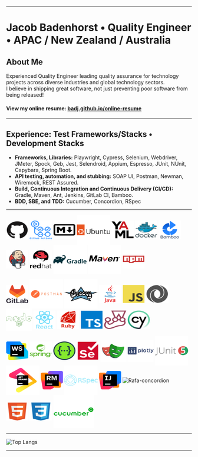 <hr />
<!-- TODO: Use stylesheet at some point -->
<!--<style>
    hr {
        width: 720pt;
    }
</style> -->
<!-- TODO: Use stylesheet at some point -->

<!-- TODO: Use headshot at some point -->
<!-- <img align="middle" height="100" width="100" src="https://raw.githubusercontent.com/badj/online-resume/refs/heads/main/images/header_image.png">-->
<!-- TODO: Use headshot at some point -->

# Jacob Badenhorst • Quality Engineer • APAC / New Zealand / Australia

## About Me

Experienced Quality Engineer leading quality assurance for technology projects across diverse industries and global technology sectors.
<br />
I believe in shipping great software, not just preventing poor software from being released!
<br />
#### View my online resume: [badj.github.io/online-resume](https://badj.github.io/online-resume/)
<hr />

## Experience: Test Frameworks/Stacks • Development Stacks

* **Frameworks, Libraries:** Playwright, Cypress, Selenium, Webdriver, JMeter, Spock, Geb, Jest, Selendroid, Appium, Espresso, JUnit, NUnit, Capybara, Spring Boot.
* **API testing, automation, and stubbing:** SOAP UI, Postman, Newman, Wiremock, REST Assured.
* **Build, Continuous Integration and Continuous Delivery (CI/CD):** Gradle, Maven, Ant, Jenkins, GitLab CI, Bamboo.
* **BDD, SBE, and TDD:** Cucumber, Concordion, RSpec

<hr />

<p align="left">
<img align="center" alt="Rafa-github" height="50" width="60" src="https://raw.githubusercontent.com/devicons/devicon/refs/heads/master/icons/github/github-original.svg">
<img align="center" alt="Rafa-githubactions" height="50" width="60" src="https://raw.githubusercontent.com/devicons/devicon/refs/heads/master/icons/githubactions/githubactions-plain-wordmark.svg">
<img align="center" alt="Rafa-markdown" height="50" width="60" src="https://raw.githubusercontent.com/devicons/devicon/refs/heads/master/icons/markdown/markdown-original.svg">
<img align="center" alt="Rafa-ubuntu" height="80" width="90" src="https://raw.githubusercontent.com/devicons/devicon/refs/heads/master/icons/ubuntu/ubuntu-original-wordmark.svg">
<img align="center" alt="Rafa-yaml" height="50" width="60" src="https://raw.githubusercontent.com/devicons/devicon/refs/heads/master/icons/yaml/yaml-original.svg">
<img align="center" alt="Rafa-docker" height="50" width="60" src="https://raw.githubusercontent.com/devicons/devicon/refs/heads/master/icons/docker/docker-original-wordmark.svg">
<img align="center" alt="Rafa-bamboo" height="50" width="60" src="https://raw.githubusercontent.com/devicons/devicon/refs/heads/master/icons/bamboo/bamboo-original-wordmark.svg">
<img align="center" alt="Rafa-jenkins" height="50" width="60" src="https://raw.githubusercontent.com/devicons/devicon/refs/heads/master/icons/jenkins/jenkins-original.svg">
<img align="center" alt="Rafa-redhat" height="50" width="60" src="https://raw.githubusercontent.com/devicons/devicon/refs/heads/master/icons/redhat/redhat-original-wordmark.svg">
<img align="center" alt="Rafa-gradle" height="80" width="90" src="https://raw.githubusercontent.com/devicons/devicon/refs/heads/master/icons/gradle/gradle-original-wordmark.svg">
<img align="center" alt="Rafa-maven" height="80" width="90" src="https://raw.githubusercontent.com/devicons/devicon/refs/heads/master/icons/maven/maven-original-wordmark.svg">
<img align="center" alt="Rafa-npm" height="50" width="60" src="https://raw.githubusercontent.com/devicons/devicon/refs/heads/master/icons/npm/npm-original-wordmark.svg">
</p>
<p align="left">
<img align="center" alt="Rafa-gitlab" height="50" width="60" src="https://raw.githubusercontent.com/devicons/devicon/refs/heads/master/icons/gitlab/gitlab-original-wordmark.svg">
<img align="center" alt="Rafa-postman" height="80" width="90" src="https://raw.githubusercontent.com/devicons/devicon/refs/heads/master/icons/postman/postman-original-wordmark.svg">
<img align="center" alt="Rafa-groovy" height="80" width="90" src="https://raw.githubusercontent.com/devicons/devicon/refs/heads/master/icons/groovy/groovy-original.svg">
<img align="center" alt="Rafa-java" height="50" width="60" src="https://raw.githubusercontent.com/devicons/devicon/refs/heads/master/icons/java/java-original-wordmark.svg">
<img align="center" alt="Rafa-javascript" height="50" width="60" src="https://raw.githubusercontent.com/devicons/devicon/refs/heads/master/icons/javascript/javascript-original.svg">
<img align="center" alt="Rafa-json" height="50" width="60" src="https://raw.githubusercontent.com/devicons/devicon/refs/heads/master/icons/json/json-plain.svg">
<img align="center" alt="Rafa-nodejs" height="60" width="70" src="https://raw.githubusercontent.com/devicons/devicon/refs/heads/master/icons/nodejs/nodejs-line-wordmark.svg">
<img align="center" alt="Rafa-react" height="50" width="60" src="https://raw.githubusercontent.com/devicons/devicon/refs/heads/master/icons/react/react-original-wordmark.svg">
<img align="center" alt="Rafa-ruby" height="50" width="60" src="https://raw.githubusercontent.com/devicons/devicon/refs/heads/master/icons/ruby/ruby-plain-wordmark.svg">
<img align="center" alt="Rafa-typescript" height="50" width="60" src="https://raw.githubusercontent.com/devicons/devicon/refs/heads/master/icons/typescript/typescript-plain.svg">
<img align="center" alt="Rafa-jest" height="50" width="60" src="https://raw.githubusercontent.com/devicons/devicon/refs/heads/master/icons/jest/jest-plain.svg">
<img align="center" alt="Rafa-cypressio" height="50" width="60" src="https://raw.githubusercontent.com/devicons/devicon/refs/heads/master/icons/cypressio/cypressio-original.svg">
</p>
<p align="left">
<img align="center" alt="Rafa-webstorm" height="50" width="60" src="https://raw.githubusercontent.com/devicons/devicon/refs/heads/master/icons/webstorm/webstorm-original.svg">
<img align="center" alt="Rafa-spring" height="50" width="60" src="https://raw.githubusercontent.com/devicons/devicon/refs/heads/master/icons/spring/spring-original-wordmark.svg">
<img align="center" alt="Rafa-swagger" height="50" width="60" src="https://raw.githubusercontent.com/devicons/devicon/refs/heads/master/icons/swagger/swagger-original.svg">
<img align="center" alt="Rafa-selenium" height="50" width="60" src="https://raw.githubusercontent.com/devicons/devicon/refs/heads/master/icons/selenium/selenium-original.svg">
<img align="center" alt="Rafa-playwright" height="60" width="70" src="https://raw.githubusercontent.com/devicons/devicon/refs/heads/master/icons/playwright/playwright-original.svg">
<img align="center" alt="Rafa-plotly" height="60" width="70" src="https://raw.githubusercontent.com/devicons/devicon/refs/heads/master/icons/plotly/plotly-original-wordmark.svg">
<img align="center" alt="Rafa-junit" height="80" width="90" src="https://raw.githubusercontent.com/devicons/devicon/refs/heads/master/icons/junit/junit-original-wordmark.svg">
<img align="center" alt="Rafa-jetbrains" height="80" width="90" src="https://raw.githubusercontent.com/devicons/devicon/refs/heads/master/icons/jetbrains/jetbrains-original.svg">
<img align="center" alt="Rafa-rubymine" height="50" width="60" src="https://raw.githubusercontent.com/devicons/devicon/refs/heads/master/icons/rubymine/rubymine-original.svg">
<img align="center" alt="Rafa-rspec" height="80" width="90" src="https://raw.githubusercontent.com/devicons/devicon/refs/heads/master/icons/rspec/rspec-line-wordmark.svg">
<img align="center" alt="Rafa-intellij" height="50" width="60" src="https://raw.githubusercontent.com/devicons/devicon/refs/heads/master/icons/intellij/intellij-original.svg">
<img align="center" alt="Rafa-concordion" height="65" width="90" src="https://concordion.org/img/concordion-logo-web-green.png">
<img align="center" alt="Rafa-HTML" height="50" width="60" src="https://raw.githubusercontent.com/devicons/devicon/master/icons/html5/html5-original.svg"> 
<img align="center" alt="Rafa-CSS" height="50" width="60" src="https://raw.githubusercontent.com/devicons/devicon/master/icons/css3/css3-original.svg">
<img align="center" alt="Rafa-cucumber" height="90" width="110" src="https://raw.githubusercontent.com/devicons/devicon/refs/heads/master/icons/cucumber/cucumber-plain-wordmark.svg">
</p>

<hr />

![Top Langs](https://github-readme-stats.vercel.app/api/top-langs/?username=badj&layout=compact&langs_count=6&theme=tokyonight)

<hr />
